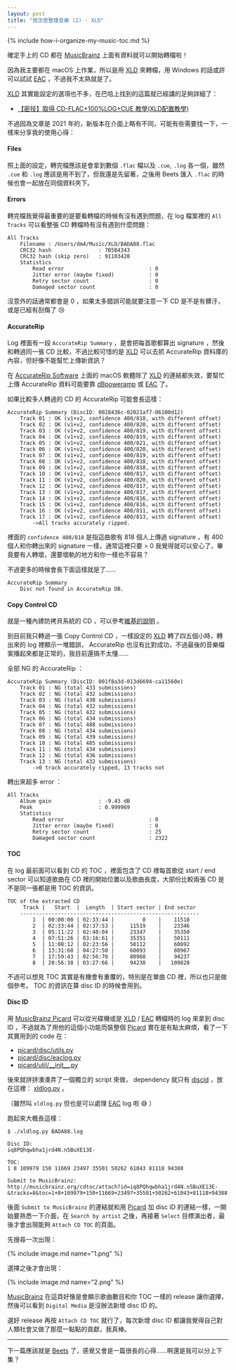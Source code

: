 ```yaml
---
layout: post
title: "我怎麼整理音樂 (2) - XLD"
---
```


{% include how-i-organize-my-music-toc.md %}

確定手上的 CD 都在 [MusicBrainz] 上面有資料就可以開始轉檔啦！

因為我主要都在 macOS 上作業，所以是用 [XLD] 來轉檔，用 Windows 的話或許可以試試 [EAC] ，不過我不太熟就是了。

[XLD] 其實能設定的選項也不多，在巴哈上找到的這篇就已經講的足夠詳細了：

- [【密技】取得 CD-FLAC+100%LOG+CUE 教學(XLD配置教學)](https://home.gamer.com.tw/artwork.php?sn=5394112)

不過因為文章是 2021 年的，新版本在介面上略有不同，可能有些需要找一下，一樣來分享我的使用心得：

#### Files

照上面的設定，轉完檔應該是會拿到數個 `.flac` 檔以及 `.cue`, `.log` 各一個，雖然 `.cue` 和 `.log` 應該是用不到了，但我還是先留著，之後用 Beets 匯入 `.flac` 的時候也會一起放在同個資料夾下。

#### Errors

轉完檔我覺得最重要的是要看轉檔的時候有沒有遇到問題，在 log 檔案裡的 `All Tracks` 可以看整張 CD 轉檔時有沒有遇到什麼問題：

```text
All Tracks
    Filename : /Users/dm4/Music/XLD/BADA88.flac
    CRC32 hash               : 7B5B4343
    CRC32 hash (skip zero)   : 91103420
    Statistics
        Read error                           : 0
        Jitter error (maybe fixed)           : 0
        Retry sector count                   : 0
        Damaged sector count                 : 0
```

沒意外的話通常都會是 0 ，如果太多錯誤可能就要注意一下 CD 是不是有髒汙，或是已經有刮傷了 😢

#### AccurateRip

Log 裡面有一段 `AccurateRip Summary` ，是會把每首歌都算出 signature ，然後和轉過同一張 CD 比較，不過比較可惜的是 [XLD] 可以去抓 AccurateRip 資料庫的內容，但好像不能幫忙上傳新資訊？

在 [AccurateRip Software](https://www.accuraterip.com/software.htm) 上面的 macOS 軟體除了 [XLD] 的連結都失效，要幫忙上傳 AccurateRip 資料可能要靠 [dBpoweramp](http://www.dbpoweramp.com/dmc.htm) 或 [EAC] 了。

如果比較多人轉過的 CD 的 AccurateRip 可能會長這樣：

```text
AccurateRip Summary (DiscID: 0028436c-02021af7-06100d12)
    Track 01 : OK (v1+v2, confidence 400/818, with different offset)
    Track 02 : OK (v1+v2, confidence 400/820, with different offset)
    Track 03 : OK (v1+v2, confidence 400/819, with different offset)
    Track 04 : OK (v1+v2, confidence 400/819, with different offset)
    Track 05 : OK (v1+v2, confidence 400/821, with different offset)
    Track 06 : OK (v1+v2, confidence 400/820, with different offset)
    Track 07 : OK (v1+v2, confidence 400/819, with different offset)
    Track 08 : OK (v1+v2, confidence 400/818, with different offset)
    Track 09 : OK (v1+v2, confidence 400/818, with different offset)
    Track 10 : OK (v1+v2, confidence 400/817, with different offset)
    Track 11 : OK (v1+v2, confidence 400/820, with different offset)
    Track 12 : OK (v1+v2, confidence 400/817, with different offset)
    Track 13 : OK (v1+v2, confidence 400/817, with different offset)
    Track 14 : OK (v1+v2, confidence 400/816, with different offset)
    Track 15 : OK (v1+v2, confidence 400/816, with different offset)
    Track 16 : OK (v1+v2, confidence 400/811, with different offset)
    Track 17 : OK (v1+v2, confidence 400/813, with different offset)
        ->All tracks accurately ripped.
```

裡面的 `confidence 400/818` 是指這曲歌有 818 個人上傳過 signature ，有 400 個人和你轉出來的 signature 一樣，通常這裡只要 > 0 我覺得就可以安心了，畢竟要有人轉壞，還要壞軌的地方和你一樣也不容易？

不過更多的時候會長下面這樣就是了……

```text
AccurateRip Summary
    Disc not found in AccurateRip DB.
```

#### Copy Control CD

就是一種內建防拷貝系統的 CD ，可以參考[維基的說明](https://zh.wikipedia.org/zh-tw/Copy_Control) 。

到目前我只轉過一張 Copy Control CD ，一樣設定的 [XLD] 轉了四五個小時，轉出來的 log 裡顯示一堆錯誤， AccurateRip 也沒有比對成功，不過最後的音樂檔案播起來都是正常的，我目前還搞不太懂……

全部 NG 的 AccurateRip ：

```text
AccurateRip Summary (DiscID: 001f8a3d-013d6694-ca11560e)
    Track 01 : NG (total 433 submissions)
    Track 02 : NG (total 432 submissions)
    Track 03 : NG (total 430 submissions)
    Track 04 : NG (total 432 submissions)
    Track 05 : NG (total 432 submissions)
    Track 06 : NG (total 434 submissions)
    Track 07 : NG (total 488 submissions)
    Track 08 : NG (total 434 submissions)
    Track 09 : NG (total 439 submissions)
    Track 10 : NG (total 485 submissions)
    Track 11 : NG (total 434 submissions)
    Track 12 : NG (total 436 submissions)
    Track 13 : NG (total 432 submissions)
        ->0 track accurately ripped, 13 tracks not
```

轉出來超多 error ：

```text
All Tracks
    Album gain               : -9.43 dB
    Peak                     : 0.999969
    Statistics
        Read error                           : 0
        Jitter error (maybe fixed)           : 0
        Retry sector count                   : 25
        Damaged sector count                 : 2322
```

#### TOC

在 log 最前面可以看到 CD 的 TOC ，裡面包含了 CD 裡每首歌從 start / end sector 可以知道歌曲在 CD 裡的開始位置以及歌曲長度，大部份比較兩張 CD 是不是同一張都是用 TOC 的資訊。

```text
TOC of the extracted CD
     Track |   Start  |  Length  | Start sector | End sector
    ---------------------------------------------------------
        1  | 00:00:00 | 02:33:44 |         0    |    11518
        2  | 02:33:44 | 02:37:53 |     11519    |    23346
        3  | 05:11:22 | 02:40:04 |     23347    |    35350
        4  | 07:51:26 | 03:16:61 |     35351    |    50111
        5  | 11:08:12 | 02:23:56 |     50112    |    60892
        6  | 13:31:68 | 04:27:50 |     60893    |    80967
        7  | 17:59:43 | 02:56:70 |     80968    |    94237
        8  | 20:56:38 | 03:27:66 |     94238    |   109828
```

不過可以想見 TOC 其實是有機會有重覆的，特別是在單曲 CD 裡，所以也只是做個參考。 TOC 的資訊在算 disc ID 的時候會用到。

#### Disc ID

用 [MusicBrainz Picard][Picard] 可以從光碟機或是 [XLD] / [EAC] 轉檔時的 log 來拿到 disc ID ，不過就為了用他的這個小功能而裝整個 [Picard] 實在是有點太麻煩，看了一下其實用到的 code 在：

- [picard/disc/utils.py](https://github.com/metabrainz/picard/blob/master/picard/disc/utils.py)
- [picard/disc/eaclog.py](https://github.com/metabrainz/picard/blob/master/picard/disc/eaclog.py)
- [picard/util/\_\_init\_\_.py](https://github.com/metabrainz/picard/blob/master/picard/util/__init__.py)

後來就拼拼湊湊弄了一個獨立的 script 來做， dependency 就只有 [discid](https://pypi.org/project/discid/) ，放在這裡： [xldlog.py](https://gist.github.com/dm4/dbf0b7d3fc383fa3384ef6f797df20dd) 。

（雖然叫 `xldlog.py` 但也是可以處理 [EAC] log 啦 😅 ）

跑起來大概長這樣：

```console
$ ./xldlog.py BADA88.log

Disc ID:
iq8PQhqwbha1jrd4N.n5BuXE13E-

TOC:
1 8 109979 150 11669 23497 35501 50262 61043 81118 94388

Submit to MusicBrainz:
http://musicbrainz.org/cdtoc/attach?id=iq8PQhqwbha1jrd4N.n5BuXE13E-&tracks=8&toc=1+8+109979+150+11669+23497+35501+50262+61043+81118+94388
```

後面 `Submit to MusicBrainz` 的連結就和用 [Picard] 加 disc ID 的連結一樣，一開始要熟悉一下介面，在 `Search by artist` 之後，再接著 `Select` 目標演出者，最後才會出現能夠 `Attach CD TOC` 的頁面。

先搜尋一次出現：

{% include image.md name="1.png" %}

選擇之後才會出現：

{% include image.md name="2.png" %}

[MusicBrainz] 在這頁好像是會顯示歌曲數目和你 TOC 一樣的 release 讓你選擇，然後可以看到 `Digital Media` 是沒辦法新增 disc ID 的。

選好 release 再按 `Attach CD TOC` 就行了，每次新增 disc ID 都讓我覺得自己對人類社會又做了那麼一點點的貢獻，我真棒。

---

下一篇應該就是 [Beets](https://beets.readthedocs.io/) 了，感覺又會是一篇很長的心得……啊還是我可以分上下集？

[MusicBrainz]: https://musicbrainz.org/
[XLD]: https://tmkk.undo.jp/xld/index_e.html
[EAC]: https://www.exactaudiocopy.de/
[Picard]: https://picard.musicbrainz.org/
